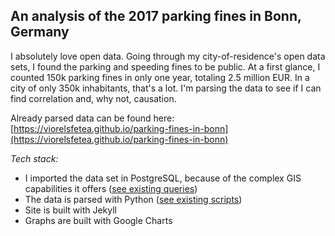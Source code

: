 ## An analysis of the 2017 parking fines in Bonn, Germany

I absolutely love open data. Going through my city-of-residence's open data sets, I found the parking and speeding fines to be public. At a first glance, I counted 150k parking fines in only one year, totaling 2.5 million EUR. In a city of only 350k inhabitants, that's a lot. I'm parsing the data to see if I can find correlation and, why not, causation.

Already parsed data can be found here: [https://viorelsfetea.github.io/parking-fines-in-bonn](https://viorelsfetea.github.io/parking-fines-in-bonn)

*Tech stack:*
- I imported the data set in PostgreSQL, because of the complex GIS capabilities it offers ([see existing queries](https://github.com/viorelsfetea/parking-fines-in-bonn/tree/master/_data_root/queries))
- The data is parsed with Python ([see existing scripts](https://github.com/viorelsfetea/parking-fines-in-bonn/tree/master/_data_root/scripts))
- Site is built with Jekyll
- Graphs are built with Google Charts
